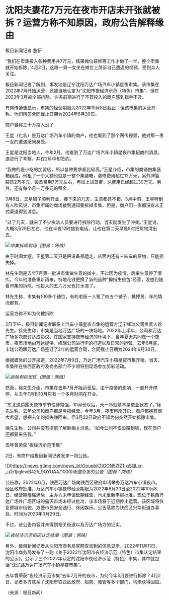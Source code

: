 # 沈阳夫妻花7万元在夜市开店未开张就被拆？运营方称不知原因，政府公告解释缘由

极目新闻记者 詹钘

“我们在市集投入各种费用共7万元，结果摊位装修等工作才做了一半，整个市集就开始拆除。”4月2日，这段一男一女坐在摊位上哭诉自己遭遇的视频，受到众人关注。

极目新闻记者了解到，事发地是辽宁沈阳万达广场汽车小镇星夜市集。该市集在2022年7月开始运营，还被当地认定为“沈阳市夜经济示范（特色）市集”，但在2023年3月被全部拆除，许多前期进行了不菲投入的商户感到措手不及。

有网传通告显示，市集的经营期限为2022年10月8日截止；但该市集的运营方称，他们所签合同截止日期为2024年6月30日。

商户自称三十万投入没了

王星（化名）是万达广场汽车小镇的商户，他也看到了那个网传视频，他对那一男一女的遭遇感同身受。

王星是沈阳当地人，今年2月，他看到了万达广场汽车小镇星夜市集招商的消息，遂进行了考察，并在2月中旬签约。

“我做的是小吃的加盟店，所以各种要求都比较高。”王星介绍，市集的商铺由集装箱组成，他租了一个大铺也就是一整个集装箱，装修费用超过12万元，另外牌匾装饰2万多元，设备费用7万元左右，再加上加盟费，总费用已经超过30万元。另外，还有每个月一万多元的租金。

3月6日，王星铺子顺利开业，接下来的几天，生意都还不错。3月中旬，王星听到有人吹风说，市集所属的商场接到通知要拆掉市集。但是，商户们一直都没有从正式渠道得到消息。

“过了几天，就来了不少执法人员要进行拆除行动，当天就发生了冲突。”王星说，大概3月29日左右，他在半夜12时接到电话，让他在第二天早晨9时把货物清出去。

![](https://inews.gtimg.com/news_bt/O4isav5IK-g0ngZRIrcPw80inj1rn9oPU34p11gPeaoRIAA/1000)_市集拆除现场（图源：网络）_

由于时间太短，王星第二天只是把设备都运走，店面内还有三四车的货物，只能损失掉。

林先生则是去年7月第一批进市集做生意的摊主，不过因为疫情，后来生意停了很久。今年他准备重新再来，特地花钱更换了新的品种“拇指生煎包”经营，没想到随着市集的拆除，他投入的五六万元也打水漂了。

林先生称，市集有100多个铺位，有的老板一人租了四五个铺子，抵押房、车的情况都有。

运营方称不知为何被拆除

2日下午，极目新闻记者联系上汽车小镇星夜市集的运营方辽宁峰瑞公司负责人徐先生。徐先生称，市集是当地万达广场的一块场地。2022年上半年，公司和万达广场多次商讨达成协议，在国家支持夜市经济的环境下，当年夏天共同做一个夜市。夜市场地由万达提供，峰瑞公司进行IP的打造以及日常的运营。去年6月底，丰瑞公司跟万达广场签订了2年的运营合同，合同截止日期为2024年6月30日。

根据媒体的公开报道，2022年7月9日，万达广场汽车小镇星夜市集开街。当天，市集所在铁西区政府及商务部门不少领导到现场参加剪彩活动。

![](https://inews.gtimg.com/news_bt/OA0yR8ZahqVrpGTtc7udhldKRIfsy1QtwEjbOcOD0iv70AA/1000)_拆除前的街区（图源：网络）_

然而，徐先生介绍，市集在去年7月开始运营后，由于疫情的影响，一直开开停停，从去年7月到10月只有一个多月时间在开业。

“东北这边露天夜市季节性非常强，10月份以后，天一冷就基本是歇业状态了。”徐先生称，去年公司和商户都是亏损经营。今年3月，夜市再度开启，商户都抱有很大希望，想把去年的损失赚回来，但3月22日政府不知为何突然开始拆除市集。

徐先生称，公司并没有提前了解到相关消息。“如今公司不仅没赚到钱，现在商户还都要来告我。”

去年曾荣获“夜经济示范市集”

2日，有商户给极目新闻记者发来一则公告。

![](https://inews.gtimg.com/news_bt/OoupbiiDtGON57fZ1-qSQLkr-
_u2r1jiglmxB425_9QYUAA/1000)_街道办发的公告（图源：网络）_

公告称，2022年6月，铁西万达广场向铁西区政府申请举办万达汽车小镇夜市。经区政府批准，万达汽车小镇夜市经营期限为2022年6月20日至2022年10月8日。经营期限届满后，主办方未申请延期经营，也未重新申报批准。现位于铁西万达广场外广场区域的露天市场未经过批准，该市场将于近期停止运营。该区域将恢复原城市街貌，方便市民安全通行、休闲娱乐。公告落款为铁西区兴华街道办事处，时间为2023年3月29日。

不过，该公告内容并未得到相关街道以及万达广场方的证实。

![](https://inews.gtimg.com/news_bt/OfqmpcJYuu9knRrFCCvtfyTbIdG8hLK2rT7p2Pc50RlCQAA/1000)_夜经济示范街区认定结果（图源：网络）_

另外，极目新闻记者从沈阳市商务局官网查询到的信息显示，2022年11月11日，沈阳市商务局发布了一则《关于2022年沈阳市夜经济示范（特色）市集认定结果的公示》，公示了三个2022年认定的沈阳市夜经济示范（特色）市集，其中就包括“沈辽路万达广场汽车小镇星夜市集”。

去年曾荣获“夜经济示范市集”去年7月开的夜市，为何今年3月要进行拆除？4月2日，记者多方联系了沈阳市铁西区政府、招商、城管等多个部门，均未获得回应。

（来源：极目新闻）

